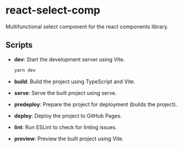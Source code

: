 # react-select-comp
Multifunctional select component for the react components library.

## Scripts
- **dev**: Start the development server using Vite.
  ```bash
  yarn dev

- **build**: Build the project using TypeScript and Vite.

- **serve**: Serve the built project using serve.

- **predeploy**: Prepare the project for deployment (builds the project).

- **deploy**: Deploy the project to GitHub Pages.

- **lint**: Run ESLint to check for linting issues.

- **preview**: Preview the built project using Vite.
